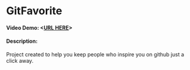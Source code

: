 # GitFavorite
#### Video Demo:  <[URL HERE](https://youtu.be/5-OgUF-RRGo)>
#### Description:
Project created to help you keep people who inspire you on github just a click away.
